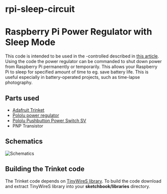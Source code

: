 rpi-sleep-circuit
=================

# Raspberry Pi Power Regulator with Sleep Mode

This code is intended to be used in the -controlled 
 described in [this article](http://leviathan.godigi.fi/24-raspberry-pi-shutdown-circuit-with-sleep-mode). 
Using the code the power regulator can be commanded to shut down power from Raspberry Pi 
permanently or temporarily. This allows your Raspberry Pi to sleep for specified amount of time
to eg. save battery life. This is useful especially in battery-operated projects, such as
time-lapse photography.

## Parts used

* [Adafruit Trinket](http://www.adafruit.com/product/1501)
* [Pololu power regulator](http://www.pololu.com/product/2866)
* [Pololu Pushbutton Power Switch SV](http://www.pololu.com/product/750)
* PNP Transistor

## Schematics

![Schematics](http://leviathan.godigi.fi/images/hardware/sleep_circuit/Power.jpg "Power regulator schematics")

## Building the Trinket code

The Trinket code depends on [TinyWireS library](https://github.com/rambo/TinyWire/tree/master/TinyWireS).
To build the code download and extract TinyWireS library into your **sketchbook/libraries** directory.

